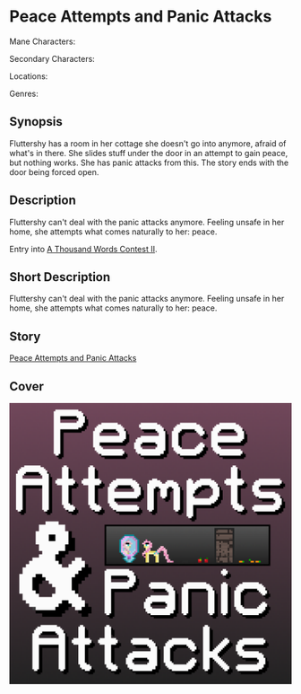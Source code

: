 # Peace Attempts and Panic Attacks

Mane Characters: 

Secondary Characters: 

Locations: 

Genres:

## Synopsis
Fluttershy has a room in her cottage she doesn't go into anymore, afraid of what's in there. She slides stuff under the door in an attempt to gain peace, but nothing works. She has panic attacks from this. The story ends with the door being forced open.

## Description
Fluttershy can't deal with the panic attacks anymore. Feeling unsafe in her home, she attempts what comes naturally to her: peace.

Entry into [A Thousand Words Contest II](https://www.fimfiction.net/group/216361/a-thousand-words/thread/517645/a-thousand-words-contest-ii-2023-may-29-jul-30).

## Short Description
Fluttershy can't deal with the panic attacks anymore. Feeling unsafe in her home, she attempts what comes naturally to her: peace.

## Story
[Peace Attempts and Panic Attacks](./peace-attempts-and-panic-attacks.md)

## Cover
![cover](./cover/cover-upscaled.png)